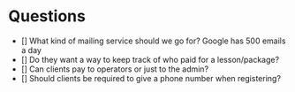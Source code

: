 # Questions

-   [] What kind of mailing service should we go for? Google has 500 emails a day
-   [] Do they want a way to keep track of who paid for a lesson/package?
-   [] Can clients pay to operators or just to the admin?
-   [] Should clients be required to give a phone number when registering?

